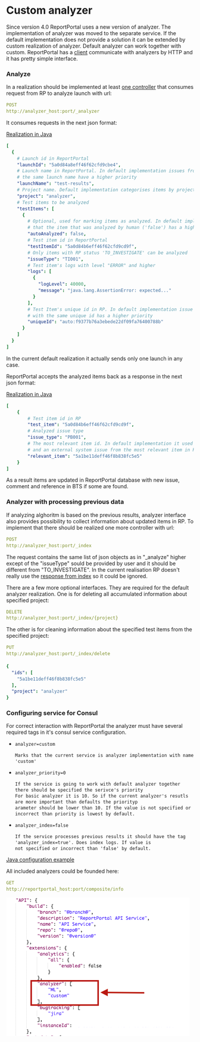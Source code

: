 # Custom analyzer

Since version 4.0 ReportPortal uses a new version of analyzer. The implementation of analyzer was moved to the
separate service. If the default implementation does not provide a solution it can be extended by 
custom realization of analyzer. Default analyzer can work together with custom. ReportPortal has a [client](https://github.com/reportportal/service-api/blob/master/src/main/java/com/epam/ta/reportportal/core/analyzer/client/AnalyzerServiceClient.java) communicate
with analyzers by HTTP and it has pretty simple interface. 

### Analyze
In a realization should be implemented at least [one controller](https://github.com/reportportal/example-custom-analyzer/blob/b866fb64441cb25651e37e39411631aa2b6f46d7/src/main/java/by/pbortnik/analyzer/controller/AnalyzerController.java#L17) that consumes request from RP to analyze launch with url:
```yaml
POST
http://analyzer_host:port/_analyzer
```
It consumes requests in the next json format:

[Realization in Java](https://github.com/reportportal/example-custom-analyzer/blob/master/src/main/java/by/pbortnik/analyzer/model/IndexLaunch.java)

```yaml
[
  {
    # Launch id in ReportPortal
    "launchId": "5a0d84a8eff46f62cfd9cbe4",                   
    # Launch name in ReportPortal. In default implementation issues from the launch with
    # the same launch name have a higher priority
    "launchName": "test-results",                             
    # Project name. Default implementation categorises items by project  
    "project": "analyzer",                                    
    # Test items to be analyzed
    "testItems": [                                            
      {
        # Optional, used for marking items as analyzed. In default implementation it means 
        # that the item that was analyzed by human ('false') has a higher priority
        "autoAnalyzed": false,                                 
        # Test item id in ReportPortal
        "testItemId": "5a0d84b6eff46f62cfd9cd9f",             
        # Only items with RP status 'TO_INVESTIGATE' can be analyzed
        "issueType": "TI001",                       
        # Test item's logs with level "ERROR" and higher          
        "logs": [
          {
            "logLevel": 40000,
            "message": "java.lang.AssertionError: expected..."
          } 
        ],                                                    
        # Test Item's unique id in RP. In default implementation issue from item 
        # with the same unique id has a higher priority
        "uniqueId": "auto:f9377b76a3ebede22df09fa76400788b"   
      }
    ]
  }
]
```
In the current default realization it actually sends only one launch in any case. 


ReportPortal accepts the analyzed items back as a response in the next json format:

[Realization in Java](https://github.com/reportportal/example-custom-analyzer/blob/master/src/main/java/by/pbortnik/analyzer/model/AnalyzedItemRs.java)
```yaml
[
    {
        # Test item id in RP
        "test_item": "5a0d84b6eff46f62cfd9cd9f",
        # Analyzed issue type
        "issue_type": "PB001",
        # The most relevant item id. In default implementation it used for taking a comment 
        # and an external system issue from the most relevant item in RP
        "relevant_item": "5a1be11deff46f8b838fc5e5"
    }
]
```

As a result items are updated in ReportPortal database with new issue, comment and reference in BTS if some are found.

### Analyzer with processing previous data

If analyzing alghoritm is based on the previous results, analyzer interface also provides possibility to collect information about updated items in RP. To implement that there should be realized one more controller with url:

```yaml
POST
http://analyzer_host:port/_index
```

The request contains the same list of json objects as in "_analyze" higher except of the "issueType" sould be provided by user and it should be different from "TO_INVESTIGATE". In the current realisation RP doesn't really use the [response from index](https://github.com/reportportal/service-api/blob/master/src/main/java/com/epam/ta/reportportal/core/analyzer/model/IndexRs.java) so it could be ignored.

There are a few more optional interfaces. They are required for the default analyzer realization. One is for deleting all accumulated information about specified project: 

```yaml
DELETE
http://analyzer_host:port/_index/{project}
```
The other is for cleaning information about the specified test items from the specified project: 

```yaml
PUT
http://analyzer_host:port/_index/delete

{
  "ids": [
    "5a1be11deff46f8b838fc5e5"
  ],
  "project": "analyzer"
}
```

### Configuring service for Consul

For correct interaction with ReportPortal the analyzer must have several required tags in it's consul service configuration. 

* `analyzer=custom` 

      Marks that the current service is analyzer implementation with name 'custom'

* `analyzer_priority=0` 

      If the service is going to work with default analyzer together there should be specified the serivce's priority 
      For basic analyzer it is 10. So if the current analyzer's resutls are more important than defaults the priorityp
      arameter should be lower than 10. If the value is not specified or incorrect than priority is lowest by default.
* `analyzer_index=false`

      If the service processes previous results it should have the tag 'analyzer_index=true'. Does index logs. If value is
      not specified or incorrect than 'false' by default.

[Java configuration example](https://github.com/reportportal/example-custom-analyzer/blob/master/src/main/resources/application.yaml)

All included analyzers could be founded here:

```yaml
GET
http://reportportal_host:port/composite/info
```

![composite/info](/CompositeInfo.png?raw=true)

